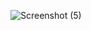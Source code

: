 ![Screenshot (5)](https://github.com/Gm-shuvo/BookStore_Laravel/assets/48257565/c72b35ae-ca0d-436d-8b87-c71af07c4e8f)

